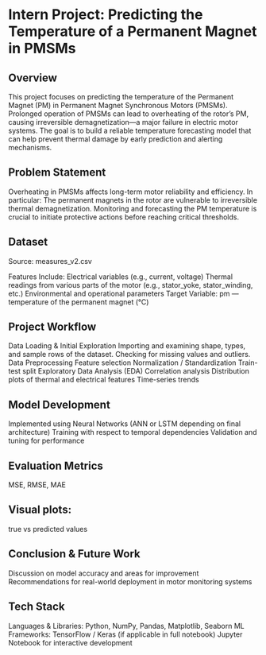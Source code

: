 # Intern Project: Predicting the Temperature of a Permanent Magnet in PMSMs

## Overview
This project focuses on predicting the temperature of the Permanent Magnet (PM) in Permanent Magnet Synchronous Motors (PMSMs). Prolonged operation of PMSMs can lead to overheating of the rotor’s PM, causing irreversible demagnetization—a major failure in electric motor systems. The goal is to build a reliable temperature forecasting model that can help prevent thermal damage by early prediction and alerting mechanisms.

## Problem Statement
Overheating in PMSMs affects long-term motor reliability and efficiency. In particular:
The permanent magnets in the rotor are vulnerable to irreversible thermal demagnetization.
Monitoring and forecasting the PM temperature is crucial to initiate protective actions before reaching critical thresholds.

## Dataset
Source: measures_v2.csv

Features Include:
Electrical variables (e.g., current, voltage)
Thermal readings from various parts of the motor (e.g., stator_yoke, stator_winding, etc.)
Environmental and operational parameters
Target Variable: pm — temperature of the permanent magnet (°C)

## Project Workflow

Data Loading & Initial Exploration
Importing and examining shape, types, and sample rows of the dataset.
Checking for missing values and outliers.
Data Preprocessing
Feature selection
Normalization / Standardization
Train-test split
Exploratory Data Analysis (EDA)
Correlation analysis
Distribution plots of thermal and electrical features
Time-series trends

## Model Development

Implemented using Neural Networks (ANN or LSTM depending on final architecture)
Training with respect to temporal dependencies
Validation and tuning for performance

## Evaluation Metrics
MSE, RMSE, MAE

## Visual plots:
true vs predicted values

## Conclusion & Future Work

Discussion on model accuracy and areas for improvement
Recommendations for real-world deployment in motor monitoring systems

## Tech Stack

Languages & Libraries: Python, NumPy, Pandas, Matplotlib, Seaborn
ML Frameworks: TensorFlow / Keras (if applicable in full notebook)
Jupyter Notebook for interactive development

